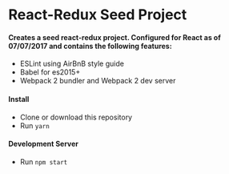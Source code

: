 # React-Redux Seed Project

#### Creates a seed react-redux project. Configured for React as of 07/07/2017 and contains the following features:

- ESLint using AirBnB style guide
- Babel for es2015+
- Webpack 2 bundler and Webpack 2 dev server

#### Install
- Clone or download this repository
- Run `yarn`

#### Development Server
- Run `npm start`